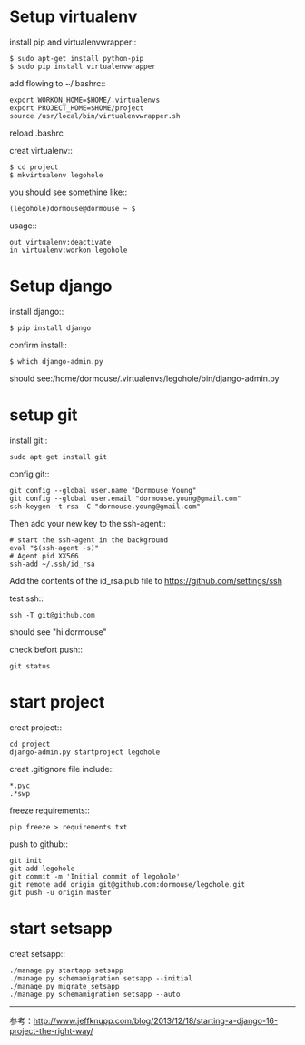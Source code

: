 Setup virtualenv
==================

install pip and virtualenvwrapper::

    $ sudo apt-get install python-pip
    $ sudo pip install virtualenvwrapper

add flowing to ~/.bashrc::

    export WORKON_HOME=$HOME/.virtualenvs
    export PROJECT_HOME=$HOME/project
    source /usr/local/bin/virtualenvwrapper.sh

reload .bashrc

creat virtualenv::

    $ cd project
    $ mkvirtualenv legohole

you should see somethine like::

    (legohole)dormouse@dormouse ~ $ 

usage::

    out virtualenv:deactivate
    in virtualenv:workon legohole

Setup django
==============

install django::

    $ pip install django

confirm install::

    $ which django-admin.py

should see:/home/dormouse/.virtualenvs/legohole/bin/django-admin.py

setup git
=========

install git::

    sudo apt-get install git

config git::

    git config --global user.name "Dormouse Young"
    git config --global user.email "dormouse.young@gmail.com"
    ssh-keygen -t rsa -C "dormouse.young@gmail.com"

Then add your new key to the ssh-agent::

    # start the ssh-agent in the background
    eval "$(ssh-agent -s)"
    # Agent pid XX566
    ssh-add ~/.ssh/id_rsa

Add the contents of the id_rsa.pub file to https://github.com/settings/ssh

test ssh::

    ssh -T git@github.com

should see "hi dormouse"

check befort push::

    git status

start project
=============

creat project::

    cd project
    django-admin.py startproject legohole

creat .gitignore file include::

    *.pyc
    .*swp

freeze requirements::

    pip freeze > requirements.txt

push to github::

    git init
    git add legohole
    git commit -m 'Initial commit of legohole'
    git remote add origin git@github.com:dormouse/legohole.git
    git push -u origin master


start setsapp
=============

creat setsapp::

    ./manage.py startapp setsapp
    ./manage.py schemamigration setsapp --initial
    ./manage.py migrate setsapp
    ./manage.py schemamigration setsapp --auto



----
参考：http://www.jeffknupp.com/blog/2013/12/18/starting-a-django-16-project-the-right-way/




